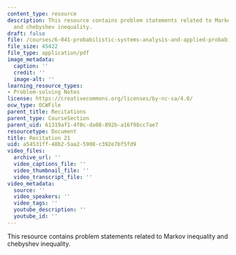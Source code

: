 ```yaml
---
content_type: resource
description: This resource contains problem statements related to Markov inequality
  and chebyshev inequality.
draft: false
file: /courses/6-041-probabilistic-systems-analysis-and-applied-probability-fall-2010/a54531ff48b25aa25908c392e7bf5fd9_MIT6_041F10_rec21.pdf
file_size: 45422
file_type: application/pdf
image_metadata:
  caption: ''
  credit: ''
  image-alt: ''
learning_resource_types:
- Problem-solving Notes
license: https://creativecommons.org/licenses/by-nc-sa/4.0/
ocw_type: OCWFile
parent_title: Recitations
parent_type: CourseSection
parent_uid: 61319af1-4f0c-da08-892b-a16f98cc7ae7
resourcetype: Document
title: Recitation 21
uid: a54531ff-48b2-5aa2-5908-c392e7bf5fd9
video_files:
  archive_url: ''
  video_captions_file: ''
  video_thumbnail_file: ''
  video_transcript_file: ''
video_metadata:
  source: ''
  video_speakers: ''
  video_tags: ''
  youtube_description: ''
  youtube_id: ''
---
```

This resource contains problem statements related to Markov inequality and chebyshev inequality.